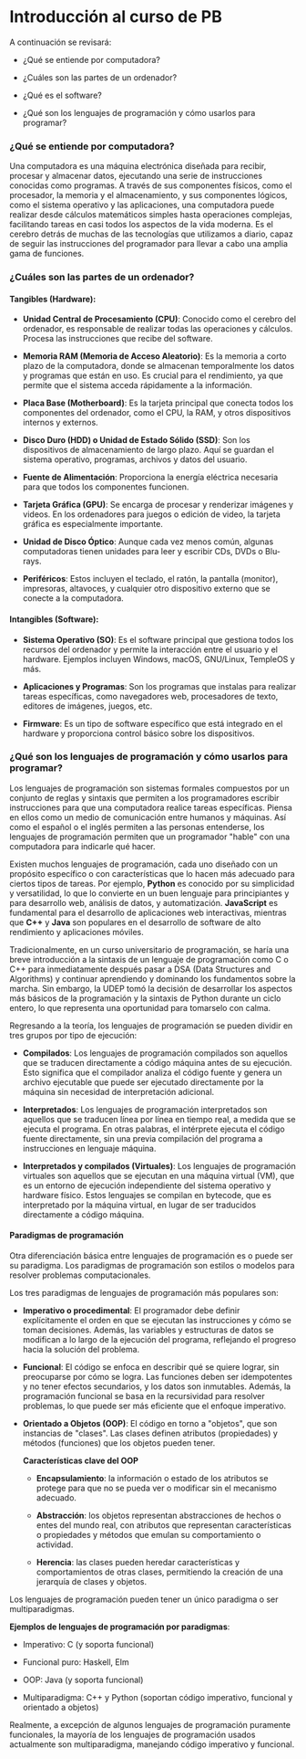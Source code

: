 # Introducción al curso de PB

A continuación se revisará:

-   ¿Qué se entiende por computadora?

-   ¿Cuáles son las partes de un ordenador?

-   ¿Qué es el software?

-   ¿Qué son los lenguajes de programación y cómo usarlos para programar?

### ¿Qué se entiende por computadora?

Una computadora es una máquina electrónica diseñada para recibir, procesar y almacenar datos, ejecutando una serie de instrucciones conocidas como programas. A través de sus componentes físicos, como el procesador, la memoria y el almacenamiento, y sus componentes lógicos, como el sistema operativo y las aplicaciones, una computadora puede realizar desde cálculos matemáticos simples hasta operaciones complejas, facilitando tareas en casi todos los aspectos de la vida moderna. Es el cerebro detrás de muchas de las tecnologías que utilizamos a diario, capaz de seguir las instrucciones del programador para llevar a cabo una amplia gama de funciones.

### ¿Cuáles son las partes de un ordenador?

#### Tangibles **(Hardware)**:

-   **Unidad Central de Procesamiento (CPU)**: Conocido como el cerebro del ordenador, es responsable de realizar todas las operaciones y cálculos. Procesa las instrucciones que recibe del software.
    
-   **Memoria RAM (Memoria de Acceso Aleatorio)**: Es la memoria a corto plazo de la computadora, donde se almacenan temporalmente los datos y programas que están en uso. Es crucial para el rendimiento, ya que permite que el sistema acceda rápidamente a la información.
    
-   **Placa Base (Motherboard)**: Es la tarjeta principal que conecta todos los componentes del ordenador, como el CPU, la RAM, y otros dispositivos internos y externos.
    
-   **Disco Duro (HDD) o Unidad de Estado Sólido (SSD)**: Son los dispositivos de almacenamiento de largo plazo. Aquí se guardan el sistema operativo, programas, archivos y datos del usuario.
    
-   **Fuente de Alimentación**: Proporciona la energía eléctrica necesaria para que todos los componentes funcionen.
    
-   **Tarjeta Gráfica (GPU)**: Se encarga de procesar y renderizar imágenes y videos. En los ordenadores para juegos o edición de video, la tarjeta gráfica es especialmente importante.
    
-   **Unidad de Disco Óptico**: Aunque cada vez menos común, algunas computadoras tienen unidades para leer y escribir CDs, DVDs o Blu-rays.

-   **Periféricos**: Estos incluyen el teclado, el ratón, la pantalla (monitor), impresoras, altavoces, y cualquier otro dispositivo externo que se conecte a la computadora.

#### Intangibles **(Software)**:

-   **Sistema Operativo (SO)**: Es el software principal que gestiona todos los recursos del ordenador y permite la interacción entre el usuario y el hardware. Ejemplos incluyen Windows, macOS, GNU/Linux, TempleOS y más.
    
-   **Aplicaciones y Programas**: Son los programas que instalas para realizar tareas específicas, como navegadores web, procesadores de texto, editores de imágenes, juegos, etc.
    
-   **Firmware**: Es un tipo de software específico que está integrado en el hardware y proporciona control básico sobre los dispositivos.

### ¿Qué son los lenguajes de programación y cómo usarlos para programar?

Los lenguajes de programación son sistemas formales compuestos por un conjunto de reglas y sintaxis que permiten a los programadores escribir instrucciones para que una computadora realice tareas específicas. Piensa en ellos como un medio de comunicación entre humanos y máquinas. Así como el español o el inglés permiten a las personas entenderse, los lenguajes de programación permiten que un programador "hable" con una computadora para indicarle qué hacer.

Existen muchos lenguajes de programación, cada uno diseñado con un propósito específico o con características que lo hacen más adecuado para ciertos tipos de tareas. Por ejemplo, **Python** es conocido por su simplicidad y versatilidad, lo que lo convierte en un buen lenguaje para principiantes y para desarrollo web, análisis de datos, y automatización. **JavaScript** es fundamental para el desarrollo de aplicaciones web interactivas, mientras que **C++** y **Java** son populares en el desarrollo de software de alto rendimiento y aplicaciones móviles.

Tradicionalmente, en un curso universitario de programación, se haría una breve introducción a la sintaxis de un lenguaje de programación como C o C++ para inmediatamente después pasar a DSA (Data Structures and Algorithms) y continuar aprendiendo y dominando los fundamentos sobre la marcha. Sin embargo, la UDEP tomó la decisión de desarrollar los aspectos más básicos de la programación y la sintaxis de Python durante un ciclo entero, lo que representa una oportunidad para tomarselo con calma.

Regresando a la teoría, los lenguajes de programación se pueden dividir en tres grupos por tipo de ejecución:

- **Compilados**: Los lenguajes de programación compilados son aquellos que se traducen directamente a código máquina antes de su ejecución. Esto significa que el compilador analiza el código fuente y genera un archivo ejecutable que puede ser ejecutado directamente por la máquina sin necesidad de interpretación adicional.

- **Interpretados**: Los lenguajes de programación interpretados son aquellos que se traducen línea por línea en tiempo real, a medida que se ejecuta el programa. En otras palabras, el intérprete ejecuta el código fuente directamente, sin una previa compilación del programa a instrucciones en lenguaje máquina.

- **Interpretados y compilados (Virtuales)**: Los lenguajes de programación virtuales son aquellos que se ejecutan en una máquina virtual (VM), que es un entorno de ejecución independiente del sistema operativo y hardware físico. Estos lenguajes se compilan en bytecode, que es interpretado por la máquina virtual, en lugar de ser traducidos directamente a código máquina.

#### Paradigmas de programación

Otra diferenciación básica entre lenguajes de programación es o puede ser su paradigma. Los paradigmas de programación son estilos o modelos para resolver problemas computacionales.

Los tres paradigmas de lenguajes de programación más populares son:

-	**Imperativo o procedimental**: El programador debe definir explícitamente el orden en que se ejecutan las instrucciones y cómo se toman decisiones. Además, las variables y estructuras de datos se modifican a lo largo de la ejecución del programa, reflejando el progreso hacia la solución del problema.

-	**Funcional**: El código se enfoca en describir qué se quiere lograr, sin preocuparse por cómo se logra. Las funciones deben ser idempotentes y no tener efectos secundarios, y los datos son inmutables. Además, la programación funcional se basa en la recursividad para resolver problemas, lo que puede ser más eficiente que el enfoque imperativo.
	
-	**Orientado a Objetos (OOP)**: El código en torno a "objetos", que son instancias de "clases". Las clases definen atributos (propiedades) y métodos (funciones) que los objetos pueden tener. 
    
    **Características clave del OOP**

    -   **Encapsulamiento**: la información o estado de los atributos se protege para que no se pueda ver o modificar sin el mecanismo adecuado.
    
    -   **Abstracción**: los objetos representan abstracciones de hechos o entes del mundo real, con atributos que representan características o propiedades y métodos que emulan su comportamiento o actividad.
     
    -   **Herencia**: las clases pueden heredar características y comportamientos de otras clases, permitiendo la creación de una jerarquía de clases y objetos.

Los lenguajes de programación pueden tener un único paradigma o ser multiparadigmas.

**Ejemplos de lenguajes de programación por paradigmas**:

-   Imperativo: C (y soporta funcional)

-   Funcional puro: Haskell, Elm

-   OOP: Java (y soporta funcional)

-   Multiparadigma: C++ y Python (soportan código imperativo, funcional y orientado a objetos)

Realmente, a excepción de algunos lenguajes de programación puramente funcionales, la mayoría de los lenguajes de programación usados actualmente son multiparadigma, manejando código imperativo y funcional.